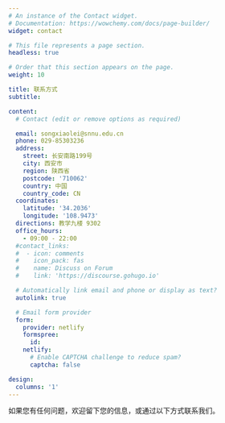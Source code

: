 ```yaml
---
# An instance of the Contact widget.
# Documentation: https://wowchemy.com/docs/page-builder/
widget: contact

# This file represents a page section.
headless: true

# Order that this section appears on the page.
weight: 10

title: 联系方式
subtitle:

content:
  # Contact (edit or remove options as required)

  email: songxiaolei@snnu.edu.cn
  phone: 029-85303236
  address:
    street: 长安南路199号
    city: 西安市
    region: 陕西省
    postcode: '710062'
    country: 中国
    country_code: CN
  coordinates:
    latitude: '34.2036'
    longitude: '108.9473'
  directions: 教学九楼 9302
  office_hours:
    - 09:00 - 22:00
  #contact_links:
  #  - icon: comments
  #    icon_pack: fas
  #    name: Discuss on Forum
  #    link: 'https://discourse.gohugo.io'

  # Automatically link email and phone or display as text?
  autolink: true

  # Email form provider
  form:
    provider: netlify
    formspree:
      id:
    netlify:
      # Enable CAPTCHA challenge to reduce spam?
      captcha: false

design:
  columns: '1'
---
```


如果您有任何问题，欢迎留下您的信息，或通过以下方式联系我们。
